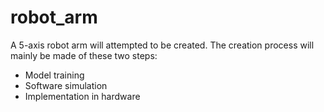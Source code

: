 # robot_arm

A 5-axis robot arm will attempted to be created. The creation process will mainly be made of these two steps:
- Model training
- Software simulation
- Implementation in hardware

